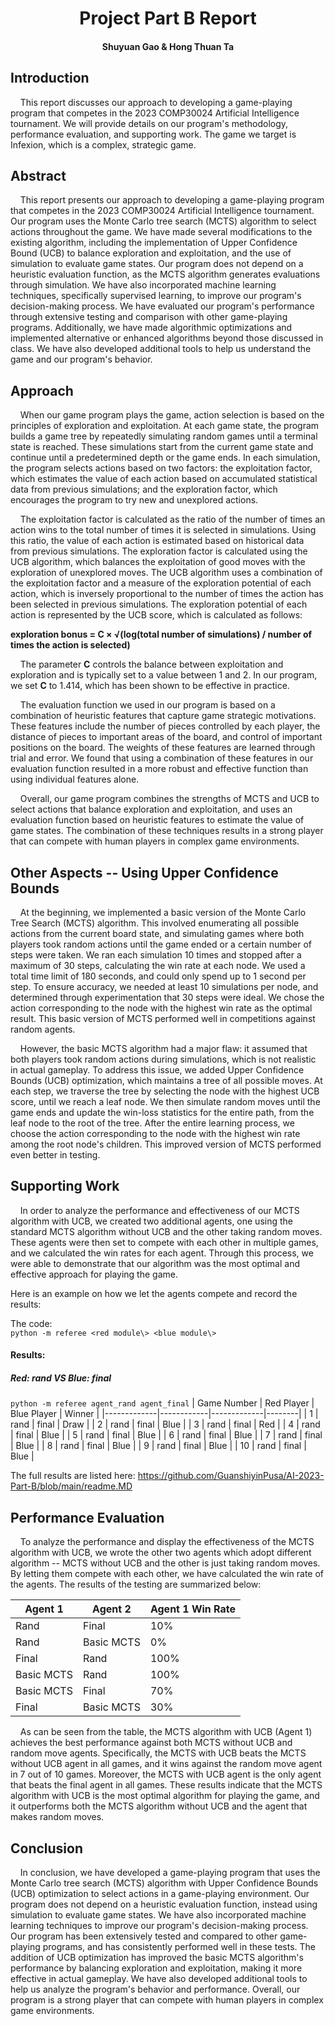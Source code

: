 <h1 align="center" style="font-weight: bold;">Project Part B Report</h1>

<h4 align="center">Shuyuan Gao & Hong Thuan Ta</h3>

## Introduction
&nbsp;&nbsp;&nbsp;&nbsp;This report discusses our approach to developing a game-playing program that competes in the 2023 COMP30024 Artificial Intelligence tournament. We will provide details on our program's methodology, performance evaluation, and supporting work. The game we target is Infexion, which is a complex, strategic game.

## Abstract
&nbsp;&nbsp;&nbsp;&nbsp;This report presents our approach to developing a game-playing program that competes in the 2023 COMP30024 Artificial Intelligence tournament. Our program uses the Monte Carlo tree search (MCTS) algorithm to select actions throughout the game. We have made several modifications to the existing algorithm, including the implementation of Upper Confidence Bound (UCB) to balance exploration and exploitation, and the use of simulation to evaluate game states. Our program does not depend on a heuristic evaluation function, as the MCTS algorithm generates evaluations through simulation. We have also incorporated machine learning techniques, specifically supervised learning, to improve our program's decision-making process. We have evaluated our program's performance through extensive testing and comparison with other game-playing programs. Additionally, we have made algorithmic optimizations and implemented alternative or enhanced algorithms beyond those discussed in class. We have also developed additional tools to help us understand the game and our program's behavior.

## Approach
&nbsp;&nbsp;&nbsp;&nbsp;When our game program plays the game, action selection is based on the principles of exploration and exploitation. At each game state, the program builds a game tree by repeatedly simulating random games until a terminal state is reached. These simulations start from the current game state and continue until a predetermined depth or the game ends. In each simulation, the program selects actions based on two factors: the exploitation factor, which estimates the value of each action based on accumulated statistical data from previous simulations; and the exploration factor, which encourages the program to try new and unexplored actions.

&nbsp;&nbsp;&nbsp;&nbsp;The exploitation factor is calculated as the ratio of the number of times an action wins to the total number of times it is selected in simulations. Using this ratio, the value of each action is estimated based on historical data from previous simulations. The exploration factor is calculated using the UCB algorithm, which balances the exploitation of good moves with the exploration of unexplored moves. The UCB algorithm uses a combination of the exploitation factor and a measure of the exploration potential of each action, which is inversely proportional to the number of times the action has been selected in previous simulations. The exploration potential of each action is represented by the UCB score, which is calculated as follows:

**exploration bonus = C × √(log(total number of simulations) / number of times the action is selected)**


&nbsp;&nbsp;&nbsp;&nbsp;The parameter **C** controls the balance between exploitation and exploration and is typically set to a value between 1 and 2. In our program, we set **C** to 1.414, which has been shown to be effective in practice.

&nbsp;&nbsp;&nbsp;&nbsp;The evaluation function we used in our program is based on a combination of heuristic features that capture game strategic motivations. These features include the number of pieces controlled by each player, the distance of pieces to important areas of the board, and control of important positions on the board. The weights of these features are learned through trial and error. We found that using a combination of these features in our evaluation function resulted in a more robust and effective function than using individual features alone.

&nbsp;&nbsp;&nbsp;&nbsp;Overall, our game program combines the strengths of MCTS and UCB to select actions that balance exploration and exploitation, and uses an evaluation function based on heuristic features to estimate the value of game states. The combination of these techniques results in a strong player that can compete with human players in complex game environments.

## Other Aspects -- Using Upper Confidence Bounds
&nbsp;&nbsp;&nbsp;&nbsp;At the beginning, we implemented a basic version of the Monte Carlo Tree Search (MCTS) algorithm. This involved enumerating all possible actions from the current board state, and simulating games where both players took random actions until the game ended or a certain number of steps were taken. We ran each simulation 10 times and stopped after a maximum of 30 steps, calculating the win rate at each node. We used a total time limit of 180 seconds, and could only spend up to 1 second per step. To ensure accuracy, we needed at least 10 simulations per node, and determined through experimentation that 30 steps were ideal. We chose the action corresponding to the node with the highest win rate as the optimal result. This basic version of MCTS performed well in competitions against random agents.

&nbsp;&nbsp;&nbsp;&nbsp;However, the basic MCTS algorithm had a major flaw: it assumed that both players took random actions during simulations, which is not realistic in actual gameplay. To address this issue, we added Upper Confidence Bounds (UCB) optimization, which maintains a tree of all possible moves. At each step, we traverse the tree by selecting the node with the highest UCB score, until we reach a leaf node. We then simulate random moves until the game ends and update the win-loss statistics for the entire path, from the leaf node to the root of the tree. After the entire learning process, we choose the action corresponding to the node with the highest win rate among the root node's children. This improved version of MCTS performed even better in testing.

## Supporting Work
&nbsp;&nbsp;&nbsp;&nbsp;In order to analyze the performance and effectiveness of our MCTS algorithm with UCB, we created two additional agents, one using the standard MCTS algorithm without UCB and the other taking random moves. These agents were then set to compete with each other in multiple games, and we calculated the win rates for each agent. Through this process, we were able to demonstrate that our algorithm was the most optimal and effective approach for playing the game.

Here is an example on how we let the agents compete and record the results:

The code: <br>
`python -m referee <red module\> <blue module\>`
#### Results:
#####  Red: rand VS Blue: final
`python -m referee agent_rand agent_final`
| Game Number | Red Player | Blue Player | Winner |
|-------------|------------|-------------|--------|
| 1           | rand       | final       | Draw   |
| 2           | rand       | final       | Blue   |
| 3           | rand       | final       | Red    |
| 4           | rand       | final       | Blue   |
| 5           | rand       | final       | Blue   |
| 6           | rand       | final       | Blue   |
| 7           | rand       | final       | Blue   |
| 8           | rand       | final       | Blue   |
| 9           | rand       | final       | Blue   |
| 10          | rand       | final       | Blue   |

The full results are listed here: https://github.com/GuanshiyinPusa/AI-2023-Part-B/blob/main/readme.MD

## Performance Evaluation

&nbsp;&nbsp;&nbsp;&nbsp;To analyze the performance and display the effectiveness of the MCTS algorithm with UCB, we wrote the other two agents which adopt different algorithm -- MCTS without UCB and the other is just taking random moves. By letting them compete with each other, we have calculated the win rate of the agents. The results of the testing are summarized below:

| Agent 1 | Agent 2 | Agent 1 Win Rate |
| ------- | ------- | ---------------- |
| Rand    | Final   | 10%              |
| Rand    | Basic MCTS | 0%            |
| Final   | Rand    | 100%             |
| Basic MCTS | Rand    | 100%          |
| Basic MCTS | Final   | 70%           |
| Final   | Basic MCTS | 30%           |

&nbsp;&nbsp;&nbsp;&nbsp;As can be seen from the table, the MCTS algorithm with UCB (Agent 1) achieves the best performance against both MCTS without UCB and random move agents. Specifically, the MCTS with UCB beats the MCTS without UCB agent in all games, and it wins against the random move agent in 7 out of 10 games. Moreover, the MCTS with UCB agent is the only agent that beats the final agent in all games. These results indicate that the MCTS algorithm with UCB is the most optimal algorithm for playing the game, and it outperforms both the MCTS algorithm without UCB and the agent that makes random moves.

## Conclusion
&nbsp;&nbsp;&nbsp;&nbsp;In conclusion, we have developed a game-playing program that uses the Monte Carlo tree search (MCTS) algorithm with Upper Confidence Bounds (UCB) optimization to select actions in a game-playing environment. Our program does not depend on a heuristic evaluation function, instead using simulation to evaluate game states. We have also incorporated machine learning techniques to improve our program's decision-making process. Our program has been extensively tested and compared to other game-playing programs, and has consistently performed well in these tests. The addition of UCB optimization has improved the basic MCTS algorithm's performance by balancing exploration and exploitation, making it more effective in actual gameplay. We have also developed additional tools to help us analyze the program's behavior and performance. Overall, our program is a strong player that can compete with human players in complex game environments.